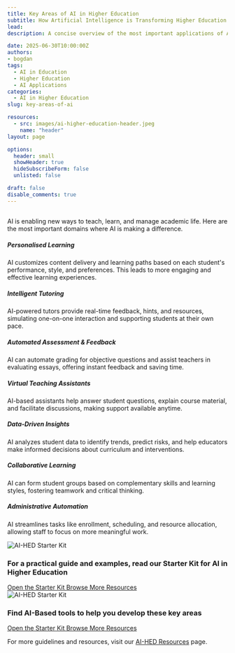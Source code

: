 ```yaml
---
title: Key Areas of AI in Higher Education
subtitle: How Artificial Intelligence is Transforming Higher Education
lead: 
description: A concise overview of the most important applications of AI in higher education, designed for educators and decision-makers.

date: 2025-06-30T10:00:00Z
authors:
- bogdan
tags:
  - AI in Education
  - Higher Education
  - AI Applications
categories:
  - AI in Higher Education
slug: key-areas-of-ai

resources:
  - src: images/ai-higher-education-header.jpeg
    name: "header"
layout: page

options:
  header: small
  showHeader: true
  hideSubscribeForm: false
  unlisted: false

draft: false
disable_comments: true
---
```


<div class="container my-1">
  <div class="row">
    <div class="col-lg-10 mx-auto">
      <h2 class="mb-4 text-primary"></h2>
        <p class="lead">AI is enabling new ways to teach, learn, and manage academic life. Here are the most important domains where AI is making a difference.</p>
      <div class="card-deck mb-4">
        <div class="card">
          <div class="card-body">
            <h5 class="card-title mb-3">Personalised Learning</h5>
            <p class="card-text">AI customizes content delivery and learning paths based on each student's performance, style, and preferences. This leads to more engaging and effective learning experiences.</p>
          </div>
        </div>
        <div class="card">
          <div class="card-body">
            <h5 class="card-title mb-3">Intelligent Tutoring</h5>
            <p class="card-text">AI-powered tutors provide real-time feedback, hints, and resources, simulating one-on-one interaction and supporting students at their own pace.</p>
          </div>
        </div>
        <div class="card">
          <div class="card-body">
            <h5 class="card-title mb-3">Automated Assessment & Feedback</h5>
            <p class="card-text">AI can automate grading for objective questions and assist teachers in evaluating essays, offering instant feedback and saving time.</p>
          </div>
        </div>
      </div>
      <div class="card-deck mb-4">
        <div class="card">
          <div class="card-body">
            <h5 class="card-title mb-3">Virtual Teaching Assistants</h5>
            <p class="card-text">AI-based assistants help answer student questions, explain course material, and facilitate discussions, making support available anytime.</p>
          </div>
        </div>
        <div class="card">
          <div class="card-body">
            <h5 class="card-title mb-3">Data-Driven Insights</h5>
            <p class="card-text">AI analyzes student data to identify trends, predict risks, and help educators make informed decisions about curriculum and interventions.</p>
          </div>
        </div>
        <div class="card">
          <div class="card-body">
            <h5 class="card-title mb-3">Collaborative Learning</h5>
            <p class="card-text">AI can form student groups based on complementary skills and learning styles, fostering teamwork and critical thinking.</p>
          </div>
        </div>
      </div>
      <div class="card mb-4">
        <div class="card-body">
          <h5 class="card-title mb-3">Administrative Automation</h5>
          <p class="card-text">AI streamlines tasks like enrollment, scheduling, and resource allocation, allowing staff to focus on more meaningful work.</p>
        </div>
      </div>
      <div class="card border-0 shadow my-5">
        <div class="row g-0 align-items-stretch">
          <div class="col-md-3">
            <img src="/resources/starter-kit/images/ai-starter-kit.png" class="img-fluid rounded-start h-100 object-fit-cover" alt="AI-HED Starter Kit">
          </div>
          <div class="col-md-9">
            <div class="card-body p-4">
              <h3 class="h4">For a practical guide and examples, read our Starter Kit for AI in Higher Education</h3>
              <div class="d-flex flex-wrap gap-2">
                <a target="_blank" href="/resources/starter-kit/AI-HED%20Starter%20Kit_%20Full.pdf" class="btn btn-primary font-weight-bold">
                  <i class="fas fa-file-pdf mr-2"></i>Open the Starter Kit
                </a>
                <a target="_blank" href="/resources/starter-kit/" class="btn btn-secondary">
                  Browse More Resources <i class="fas fa-arrow-right ms-1"></i>
                </a>
              </div>
            </div>
          </div>
        </div>
      </div>
			<div class="card border-0 shadow my-5">
        <div class="row g-0 align-items-stretch">
          <div class="col-md-3">
            <img src="/resources/starter-kit/images/ai-tools.png" class="img-fluid rounded-start h-100 object-fit-cover" alt="AI-HED Starter Kit">
          </div>
          <div class="col-md-9">
            <div class="card-body p-4">
              <h3 class="h4">Find AI-Based tools to help you develop these key areas</h3>
              <div class="d-flex flex-wrap gap-2">
                <a target="_blank" href="/resources/starter-kit/AI-HED%20Starter%20Kit_%20Full.pdf" class="btn btn-primary font-weight-bold">
                  <i class="fas fa-file-pdf mr-2"></i>Open the Starter Kit
                </a>
                <a target="_blank" href="/resources/starter-kit/" class="btn btn-secondary">
                  Browse More Resources <i class="fas fa-arrow-right ms-1"></i>
                </a>
              </div>
            </div>
          </div>
        </div>
      </div>
      <p class="mt-4">For more guidelines and resources, visit our <a href="/resources/">AI-HED Resources</a> page.</p>
    </div>
  </div>
</div>
